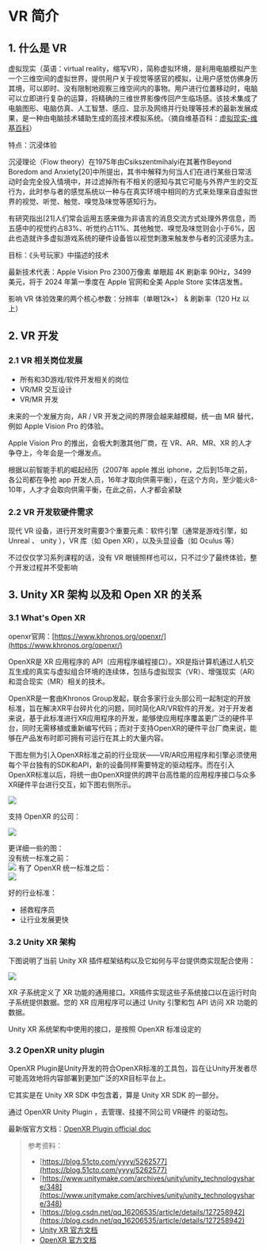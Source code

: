 # VR 简介

## 1. 什么是 VR

虚拟现实（英语：virtual reality，缩写VR），简称虚拟环境，是利用电脑模拟产生一个三维空间的虚拟世界，提供用户关于视觉等感官的模拟，让用户感觉仿佛身历其境，可以即时、没有限制地观察三维空间内的事物。用户进行位置移动时，电脑可以立即进行复杂的运算，将精确的三维世界影像传回产生临场感。该技术集成了电脑图形、电脑仿真、人工智慧、感应、显示及网络并行处理等技术的最新发展成果，是一种由电脑技术辅助生成的高技术模拟系统。（摘自维基百科：[虚拟现实-维基百科](https://zh.wikipedia.org/zh-my/%E8%99%9A%E6%8B%9F%E7%8E%B0%E5%AE%9E)）

特点：沉浸体验

沉浸理论（Flow theory）在1975年由Csikszentmihalyi在其著作Beyond Boredom and Anxiety[20]中所提出，其书中解释为何当人们在进行某些日常活动时会完全投入情境中，并过滤掉所有不相关的感知与其它可能与外界产生的交互行为，此时参与者的感觉系统以一种与在真实环境中相同的方式来处理来自虚拟世界的视觉、听觉、触觉、嗅觉及味觉等感知行为。

有研究指出[21]人们常会运用五感来做为非语言的消息交流方式处理外界信息，而五感中的视觉约占83%、听觉约占11%、其他触觉、嗅觉及味觉则会小于6%，因此也造就许多虚拟游戏系统的硬件设备皆以视觉刺激来触发参与者的沉浸感为主。

目标：《头号玩家》中描述的技术

最新技术代表：Apple Vision Pro 2300万像素 单眼超 4K 刷新率 90Hz，3499 美元，将于 2024 年第一季度在 Apple 官网和全美 Apple Store 实体店发售。

影响 VR 体验效果的两个核心参数：分辨率（单眼12k+） & 刷新率（120 Hz 以上）

## 2. VR 开发

### 2.1 VR 相关岗位发展

* 所有和3D游戏/软件开发相关的岗位
* VR/MR 交互设计
* VR/MR 开发

未来的一个发展方向，AR / VR 开发之间的界限会越来越模糊，统一由 MR 替代，例如 Apple Vision Pro 的体验。

Apple Vision Pro 的推出，会极大刺激其他厂商，在 VR、AR、MR、XR 的人才争夺上，今年会是一个爆发点。

根据以前智能手机的崛起经历（2007年 apple 推出 iphone，之后到15年之前，各公司都在争抢 app 开发人员，16年才取向供需平衡），在这个方向，至少能火8-10年，人才才会取向供需平衡，在此之前，人才都会紧缺

### 2.2 VR 开发软硬件需求

现代 VR 设备，进行开发时需要3个重要元素：软件引擎（通常是游戏引擎，如 Unreal 、 unity ），VR 库（如 Open XR），以及头显设备（如 Oculus 等）

不过仅仅学习系列课程的话，没有 VR 眼镜照样也可以，只不过少了最终体验，整个开发过程并不受影响

## 3. Unity XR 架构 以及和 Open XR 的关系

### 3.1 What's Open XR

openxr官网：[https://www.khronos.org/openxr/](https://www.khronos.org/openxr/)

OpenXR是 XR 应用程序的 API（应用程序编程接口）。XR是指计算机通过人机交互生成的真实与虚拟组合环境的连续体，包括与虚拟现实（VR）、增强现实（AR）和混合现实（MR）相关的技术。

OpenXR是一套由Khronos Group发起，联合多家行业头部公司一起制定的开放标准，旨在解决XR平台碎片化的问题，同时简化AR/VR软件的开发。对于开发者来说，基于此标准进行XR应用程序的开发，能够使应用程序覆盖更广泛的硬件平台，同时无需移植或重新编写代码；而对于支持OpenXR的硬件平台厂商来说，能够在产品发布时即可拥有可运行在其上的大量内容。

下图左侧为引入OpenXR标准之前的行业现状——VR/AR应用程序和引擎必须使用每个平台独有的SDK和API，新的设备同样需要特定的驱动程序。而在引入OpenXR标准以后，将统一由OpenXR提供的跨平台高性能的应用程序接口与众多XR硬件平台进行交互，如下图右侧所示。

![](../../imgs/openxr.png)

支持 OpenXR 的公司：

![](../../imgs/openxr_companies.png)

更详细一些的图：  
没有统一标准之前：  
![](../../imgs/openxr_01.webp)
有了 OpenXR 统一标准之后：  
![](../../imgs/openxr_02.webp)

好的行业标准：
* 拯救程序员
* 让行业发展更快

### 3.2 Unity XR 架构

下图说明了当前 Unity XR 插件框架结构以及它如何与平台提供商实现配合使用：

![](../../imgs/unity-xr-tech-stack.png)

XR 子系统定义了 XR 功能的通用接口。XR插件实现这些子系统接口以在运行时向子系统提供数据。您的 XR 应用程序可以通过 Unity 引擎和包 API 访问 XR 功能的数据。

Unity XR 系统架构中使用的接口，是按照 OpenXR 标准设定的 

### 3.2 OpenXR unity plugin

OpenXR Plugin是Unity开发的符合OpenXR标准的工具包，旨在让Unity开发者尽可能高效地将内容部署到更加广泛的XR目标平台上。

它其实是在 Unity XR SDK 中包含着，算是 Unity XR SDK 的一部分。

通过 OpenXR Unity Plugin ，去管理、挂接不同公司 VR硬件 的驱动包。

最新版官方文档：[OpenXR Plugin official doc](https://docs.unity3d.com/Packages/com.unity.xr.openxr@1.8/manual/index.html)

> 参考资料：
> * [https://blog.51cto.com/yyyy/5262577](https://blog.51cto.com/yyyy/5262577)
> * [https://www.unitymake.com/archives/unity/unity_technologyshare/348](https://www.unitymake.com/archives/unity/unity_technologyshare/348)
> * [https://blog.csdn.net/qq_16206535/article/details/127258942](https://blog.csdn.net/qq_16206535/article/details/127258942)
> * [Unity XR 官方文档](https://docs.unity3d.com/2023.2/Documentation/Manual/XR.html)
> * [OpenXR 官方文档](https://www.khronos.org/openxr/)

